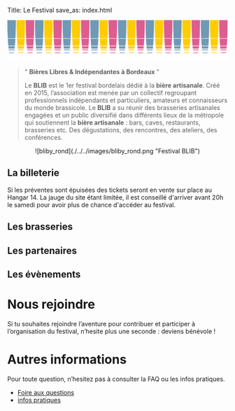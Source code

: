 Title: Le Festival
save_as: index.html

![banner](./../../images/banner.png "Festival BLIB")

> " **Bières Libres & Indépendantes à Bordeaux** "
>
> Le **BLIB** est le 1er festival bordelais dédié à la **bière artisanale**. Créé en 2015, l’association est menée par un collectif regroupant professionnels indépendants et particuliers, amateurs et connaisseurs du monde brassicole.
> Le **BLIB** a su réunir des brasseries artisanales engagées et un public diversifié dans différents lieux de la métropole qui soutiennent la **bière artisanale** : bars, caves, restaurants, brasseries etc. Des dégustations, des rencontres, des ateliers, des conférences.

<center>
![bliby_rond](./../../images/bliby_rond.png "Festival BLIB")
</center>


## La billeterie

Si les préventes sont épuisées des tickets seront en vente sur place au Hangar 14.
La jauge du site étant limitée, il est conseillé d'arriver avant 20h le samedi pour avoir plus de chance d'accéder au festival.

## Les brasseries

## Les partenaires

## Les évènements


# Nous rejoindre

Si tu souhaites rejoindre l’aventure pour contribuer et participer à l’organisation du festival, n’hesite plus une seconde : deviens bénévole !

# Autres informations

Pour toute question, n’hesitez pas à consulter la FAQ ou les infos pratiques.

* [Foire aux questions]({filename}faq.md)
* [infos pratiques]({filename}infos.md)
